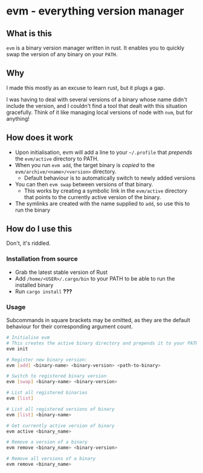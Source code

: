 # evm - everything version manager

## What is this

`evm` is a binary version manager written in rust. It enables you to quickly swap the version of any binary on your `PATH`.

## Why

I made this mostly as an excuse to learn rust, but it plugs a gap.

I was having to deal with several versions of a binary whose name didn't include the version, and I couldn't find a tool that dealt with this situation gracefully.
Think of it like managing local versions of node with `nvm`, but for anything!

## How does it work

- Upon initialisation, evm will add a line to your `~/.profile` that *prepends* the `evm/active` directory to PATH. 
- When you run `evm add`, the target binary is *copied* to the `evm/archive/<name>/<version>` directory. 
    - Default behaviour is to automatically switch to newly added versions
- You can then `evm swap` between versions of that binary.
    - This works by creating a symbolic link in the `evm/active` directory that points to the currently active version of the binary.
- The symlinks are created with the name supplied to `add`, so use this to run the binary

## How do I use this

Don't, it's riddled.

### Installation from source

- Grab the latest stable version of Rust
- Add `/home/<USER>/.cargo/bin` to your PATH to be able to run the installed binary
- Run `cargo install` **???**

### Usage

Subcommands in square brackets may be omitted, as they are the default behaviour for their corresponding argument count.

```bash
# Initialise evm
# This creates the active binary directory and prepends it to your PATH in your .profile
evm init

# Register new binary version:
evm [add] <binary-name> <binary-version> <path-to-binary>

# Switch to registered binary version
evm [swap] <binary-name> <binary-version>

# List all registered binaries
evm [list]

# List all registered versions of binary
evm [list] <binary-name>

# Get currently active version of binary
evm active <binary_name>

# Remove a version of a binary
evm remove <binary_name> <binary-version>

# Remove all versions of a binary
evm remove <binary_name>
```
